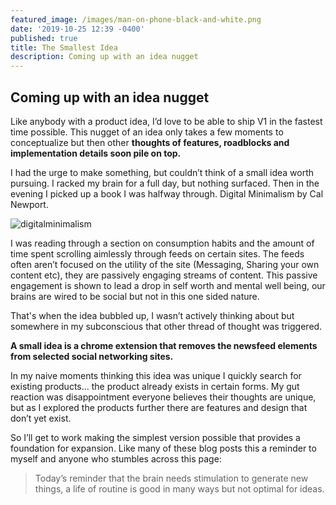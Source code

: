 ```yaml
---
featured_image: /images/man-on-phone-black-and-white.png
date: '2019-10-25 12:39 -0400'
published: true
title: The Smallest Idea
description: Coming up with an idea nugget
---
```

## Coming up with an idea nugget 

Like anybody with a product idea, I’d love to be able to ship V1 in the fastest time possible. This nugget of an idea only takes a few moments to conceptualize but then other **thoughts of features, roadblocks and implementation details soon pile on top.**

I had the urge to make something, but couldn’t think of a small idea worth pursuing. I racked my brain for a full day, but nothing surfaced. Then in the evening I picked up a book I was halfway through. Digital Minimalism by Cal Newport.

![digitalminimalism]({{site.baseurl}}/images/digitalminimalism-book.jpg)

I was reading through a section on consumption habits and the amount of time spent scrolling aimlessly through feeds on certain sites. The feeds often aren’t focused on the utility of the site (Messaging, Sharing your own content etc), they are passively engaging streams of content. This passive engagement is shown to lead a drop in self worth and mental well being, our brains are wired to be social but not in this one sided nature. 

That's when the idea bubbled up, I wasn’t actively thinking about but somewhere in my subconscious that other thread of thought was triggered.

**A small idea is a chrome extension that removes the newsfeed elements from selected social networking sites.** 

In my naive moments thinking this idea was unique I quickly search for existing products… the product already exists in certain forms. My gut reaction was disappointment everyone believes their thoughts are unique, but as I explored the products further there are features and design that don’t yet exist.

So I’ll get to work making the simplest version possible that provides a foundation for expansion. Like many of these blog posts this a reminder to myself and anyone who stumbles across this page:
> Today’s reminder that the brain needs stimulation to generate new things, a life of routine is good in many ways but not optimal for ideas.
